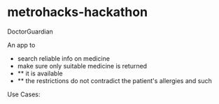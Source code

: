 # metrohacks-hackathon

DoctorGuardian

An app to
* search reliable info on medicine
* make sure only suitable medicine is returned
* ** it is available
* ** the restrictions do not contradict the patient's allergies and such

Use Cases:
